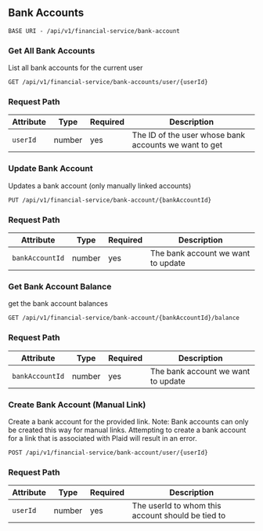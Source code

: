 ## Bank Accounts

```http title="HTTP"
BASE URI - /api/v1/financial-service/bank-account
```

### Get All Bank Accounts

List all bank accounts for the current user

```http title="HTTP"
GET /api/v1/financial-service/bank-accounts/user/{userId}
```

### Request Path

| Attribute         | Type     | Required   | Description                                                              |
| ----------------- | -------- | ---------- | ------------------------------------------------------------------------ |
| `userId`   | number   | yes        | The ID of the user whose bank accounts we want to get

### Update Bank Account

Updates a bank account (only manually linked accounts)

```http title="HTTP"
PUT /api/v1/financial-service/bank-account/{bankAccountId}
```

### Request Path

| Attribute         | Type     | Required   | Description                                                              |
| ----------------- | -------- | ---------- | ------------------------------------------------------------------------ |
| `bankAccountId`   | number   | yes        | The bank account we want to update

### Get Bank Account Balance

get the bank account balances

```http title="HTTP"
GET /api/v1/financial-service/bank-account/{bankAccountId}/balance
```

### Request Path

| Attribute         | Type     | Required   | Description                                                              |
| ----------------- | -------- | ---------- | ------------------------------------------------------------------------ |
| `bankAccountId`   | number   | yes        | The bank account we want to update

### Create Bank Account (Manual Link)

Create a bank account for
the provided link. Note: Bank accounts can only be
created this way for manual links. Attempting to create a bank
account for a link that is associated with Plaid will result in an error.

```http title="HTTP"
POST /api/v1/financial-service/bank-account/user/{userId}
```

### Request Path

| Attribute         | Type     | Required   | Description                                                              |
| ----------------- | -------- | ---------- | ------------------------------------------------------------------------ |
| `userId`   | number   | yes        | The userId to whom this account should be tied to
